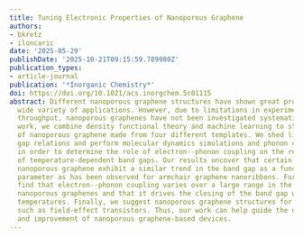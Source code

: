 ```yaml
---
title: Tuning Electronic Properties of Nanoporous Graphene
authors:
- bkretz 
- iloncaric
date: '2025-05-29'
publishDate: '2025-10-21T09:15:59.789980Z'
publication_types:
- article-journal
publication: '*Inorganic Chemistry*'
doi: https://doi.org/10.1021/acs.inorgchem.5c01115
abstract: Different nanoporous graphene structures have shown great promise for a
  wide variety of applications. However, due to limitations in experimental or computational
  throughput, nanoporous graphenes have not been investigated systematically. In this
  work, we combine density functional theory and machine learning to study 460 structures
  of nanoporous graphene made from four different templates. We shed light on structure-band
  gap relations and perform molecular dynamics simulations and phonon calculations
  in order to determine the role of electron--phonon coupling on the renormalization
  of temperature-dependent band gaps. Our results uncover that certain subsets of
  nanoporous graphene exhibit a similar trend in the band gap as a function of a structural
  parameter as has been observed for armchair graphene nanoribbons. Furthermore, we
  find that electron--phonon coupling varies over a large range in the investigated
  nanoporous graphenes and that it drives the closing of the band gap with larger
  temperatures. Finally, we suggest nanoporous graphene structures for different applications,
  such as field-effect transistors. Thus, our work can help guide the development
  and improvement of nanoporous graphene-based devices.
---
```

